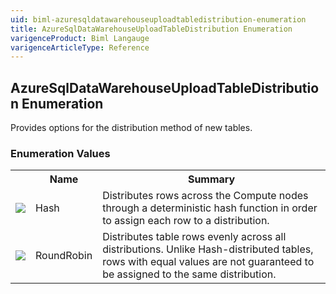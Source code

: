 ```yaml
---
uid: biml-azuresqldatawarehouseuploadtabledistribution-enumeration
title: AzureSqlDataWarehouseUploadTableDistribution Enumeration
varigenceProduct: Biml Langauge
varigenceArticleType: Reference
---
```


## AzureSqlDataWarehouseUploadTableDistribution Enumeration<div class="LanguageSummary"><div class ="SummaryItem">Provides options for the distribution method of new tables.</div></div><div class="EnumValueGroup">### Enumeration Values<table id="EnumValue" class="MemberList"><tbody><tr><th class="MemberTypeIconColumnHeader">&nbsp;</th><th class="MemberNameColumnHeader">Name</th><th class="MemberSummaryColumnHeader">Summary</th></tr><tr class="cd0"><td align="center" class="MemberTypeIcon"><img src="enumValue.png"></img></td><td class="MemberName">Hash</td><td class="MemberSummary"><div class ="SummaryItem">Distributes rows across the Compute nodes through a deterministic hash function in order to assign each row to a distribution.</div></td></tr><tr class="cd1"><td align="center" class="MemberTypeIcon"><img src="enumValue.png"></img></td><td class="MemberName">RoundRobin</td><td class="MemberSummary"><div class ="SummaryItem">Distributes table rows evenly across all distributions. Unlike Hash-distributed tables, rows with equal values are not guaranteed to be assigned to the same distribution.</div></td></tr></tbody></table></div>